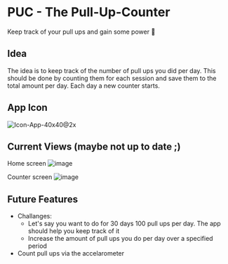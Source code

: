 # PUC - The Pull-Up-Counter

Keep track of your pull ups and gain some power 💪

## Idea

The idea is to keep track of the number of pull ups you did per day. This should be done by counting them for each session and save them to the total amount per day. Each day a new counter starts.

## App Icon

![Icon-App-40x40@2x](https://user-images.githubusercontent.com/43745180/63229379-e851b180-c1ff-11e9-8c21-e40fe94dd04b.png)

## Current Views (maybe not up to date ;)

Home screen
![image](https://user-images.githubusercontent.com/43745180/63229048-395fa680-c1fc-11e9-8f97-94f6459eb037.png)

Counter screen
![image](https://user-images.githubusercontent.com/43745180/63229051-4d0b0d00-c1fc-11e9-8fce-23572c8504d7.png)

## Future Features

- Challanges:
  - Let's say you want to do for 30 days 100 pull ups per day. The app should help you keep track of it
  - Increase the amount of pull ups you do per day over a specified period
- Count pull ups via the accelarometer
